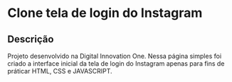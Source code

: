 # Clone tela de login do Instagram

## Descrição
Projeto desenvolvido na Digital Innovation One. 
Nessa página simples foi criado a interface inicial da tela de login do Instagram apenas para fins de práticar HTML, CSS e JAVASCRIPT.
